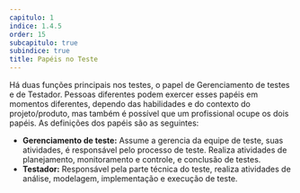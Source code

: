 ```yaml
---
capitulo: 1
indice: 1.4.5
order: 15
subcapitulo: true
subindice: true
title: Papéis no Teste
---
```


<p>Há duas funções principais nos testes, o papel de Gerenciamento de testes e de Testador. Pessoas diferentes podem exercer esses papéis em momentos diferentes, dependo das habilidades e do contexto do projeto/produto, mas também é possível que um profissional ocupe os dois papéis. As definições dos papéis são as seguintes:

<ul>
<li><b>Gerenciamento de teste:</b> Assume a gerencia da equipe de teste, suas atividades, é responsável pelo processo de teste. Realiza atividades de planejamento, monitoramento e controle, e conclusão de testes. </li>

<li><b>Testador:</b> Responsável pela parte técnica do teste, realiza atividades de análise, modelagem, implementação e execução de teste.</li>
</ul>
